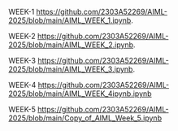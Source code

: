  WEEK-1
https://github.com/2303A52269/AIML-2025/blob/main/AIML_WEEK_1.ipynb.

WEEK-2
https://github.com/2303A52269/AIML-2025/blob/main/AIML_WEEK_2.ipynb.

WEEK-3
https://github.com/2303A52269/AIML-2025/blob/main/AIML_WEEK_3.ipynb.

WEEK-4
https://github.com/2303A52269/AIML-2025/blob/main/AIML_WEEK_4ipynb.ipynb

WEEK-5
https://github.com/2303A52269/AIML-2025/blob/main/Copy_of_AIML_Week_5.ipynb
